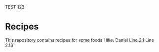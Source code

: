 TEST 123
# Recipes

This repository contains recipes for some foods I like.
Daniel
Line 2.1
Line 2.13
